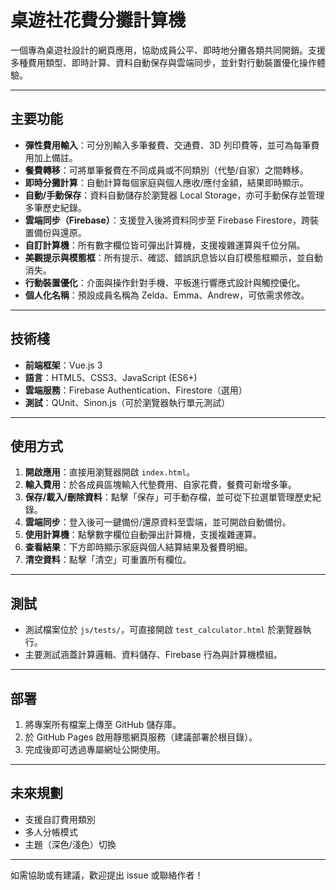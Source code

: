 # 桌遊社花費分攤計算機

一個專為桌遊社設計的網頁應用，協助成員公平、即時地分攤各類共同開銷。支援多種費用類型、即時計算、資料自動保存與雲端同步，並針對行動裝置優化操作體驗。

---

## 主要功能

- **彈性費用輸入**：可分別輸入多筆餐費、交通費、3D 列印費等，並可為每筆費用加上備註。
- **餐費轉移**：可將單筆餐費在不同成員或不同類別（代墊/自家）之間轉移。
- **即時分攤計算**：自動計算每個家庭與個人應收/應付金額，結果即時顯示。
- **自動/手動保存**：資料自動儲存於瀏覽器 Local Storage，亦可手動保存並管理多筆歷史紀錄。
- **雲端同步（Firebase）**：支援登入後將資料同步至 Firebase Firestore，跨裝置備份與還原。
- **自訂計算機**：所有數字欄位皆可彈出計算機，支援複雜運算與千位分隔。
- **美觀提示與模態框**：所有提示、確認、錯誤訊息皆以自訂模態框顯示，並自動消失。
- **行動裝置優化**：介面與操作針對手機、平板進行響應式設計與觸控優化。
- **個人化名稱**：預設成員名稱為 Zelda、Emma、Andrew，可依需求修改。

---

## 技術棧

- **前端框架**：Vue.js 3
- **語言**：HTML5、CSS3、JavaScript (ES6+)
- **雲端服務**：Firebase Authentication、Firestore（選用）
- **測試**：QUnit、Sinon.js（可於瀏覽器執行單元測試）

---

## 使用方式

1. **開啟應用**：直接用瀏覽器開啟 `index.html`。
2. **輸入費用**：於各成員區塊輸入代墊費用、自家花費，餐費可新增多筆。
3. **保存/載入/刪除資料**：點擊「保存」可手動存檔，並可從下拉選單管理歷史紀錄。
4. **雲端同步**：登入後可一鍵備份/還原資料至雲端，並可開啟自動備份。
5. **使用計算機**：點擊數字欄位自動彈出計算機，支援複雜運算。
6. **查看結果**：下方即時顯示家庭與個人結算結果及餐費明細。
7. **清空資料**：點擊「清空」可重置所有欄位。

---

## 測試

- 測試檔案位於 `js/tests/`，可直接開啟 `test_calculator.html` 於瀏覽器執行。
- 主要測試涵蓋計算邏輯、資料儲存、Firebase 行為與計算機模組。

---

## 部署

1. 將專案所有檔案上傳至 GitHub 儲存庫。
2. 於 GitHub Pages 啟用靜態網頁服務（建議部署於根目錄）。
3. 完成後即可透過專屬網址公開使用。

---

## 未來規劃

- 支援自訂費用類別
- 多人分帳模式
- 主題（深色/淺色）切換

---

如需協助或有建議，歡迎提出 issue 或聯絡作者！